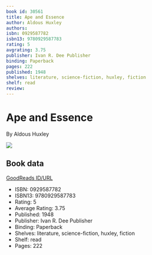 ```yaml
---
book id: 30561
title: Ape and Essence
author: Aldous Huxley
authors: 
isbn: 0929587782
isbn13: 9780929587783
rating: 5
avgrating: 3.75
publisher: Ivan R. Dee Publisher
binding: Paperback
pages: 222
published: 1948
shelves: literature, science-fiction, huxley, fiction
shelf: read
review: 
---
```


# Ape and Essence

By Aldous Huxley

![](https://i.gr-assets.com/images/S/compressed.photo.goodreads.com/books/1391560904l/30561.jpg)

## Book data

[GoodReads ID/URL](https://www.goodreads.com/book/show/30561)

- ISBN: 0929587782
- ISBN13: 9780929587783
- Rating: 5
- Average Rating: 3.75
- Published: 1948
- Publisher: Ivan R. Dee Publisher
- Binding: Paperback
- Shelves: literature, science-fiction, huxley, fiction
- Shelf: read
- Pages: 222

